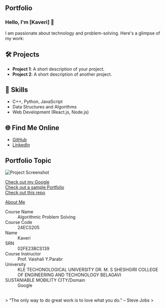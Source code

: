 
## Portfolio

### Hello, I'm [Kaveri] 👋

I am passionate about technology and problem-solving. Here's a glimpse of my work:

## 🛠️ Projects
- **Project 1**: A short description of your project.
- **Project 2**: A short description of another project.

## 🚀 Skills
- C++, Python, JavaScript
- Data Structures and Algorithms
- Web Development (React.js, Node.js)

## 🌐 Find Me Online
- [GitHub](https://github.com/your-github-kaveribpatil)
- [LinkedIn](www.linkedin.com/in/kaveri-patil-a167942a9)

## Portfolio Topic

![Project Screenshot](assets/image.jpg)

[Check out my Google](https://www.google.com/)<br>
[Check out a sample Portfolio](https://jiyapalrecha35.github.io/Google.github.io/)<br>
[Check out this repo](https://github.com/hiteshchoudhary/apihub)<br>


[About Me](about.md)

<dl>
<dt>Course Name</dt>
<dd>Algorithmic Problem Solving</dd>
<dt>Course Code</dt>
<dd>24ECS205</dd>
<dt>Name</dt>
<dd>Kaveri</dd>
<dt>SRN</dt>
<dd>02FE23BCS139</dd>
<dt>Course Instructor</dt>
<dd>Prof. Vaishali Y.Parabr</dd>
<dt>University</dt>
<dd>KLE TECHONOLOGICAL UNIVERSITY DR. M. S SHESHGIRI COLLEGE OF ENGINEERING AND TECHONOLOGY BELAGAVI</dd>
<dt>SUSTANIABLE MOBILITY CITY/Domain</dt>
<dd>Google</dd>
</dl>

<br> 
> “The only way to do great work is to love what you do.” – Steve Jobs
>

